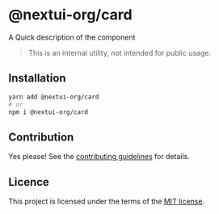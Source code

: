 # @nextui-org/card

A Quick description of the component

> This is an internal utility, not intended for public usage.

## Installation

```sh
yarn add @nextui-org/card
# or
npm i @nextui-org/card
```

## Contribution

Yes please! See the
[contributing guidelines](https://github.com/nextui-org/nextui/blob/master/CONTRIBUTING.md)
for details.

## Licence

This project is licensed under the terms of the
[MIT license](https://github.com/nextui-org/nextui/blob/master/LICENSE).